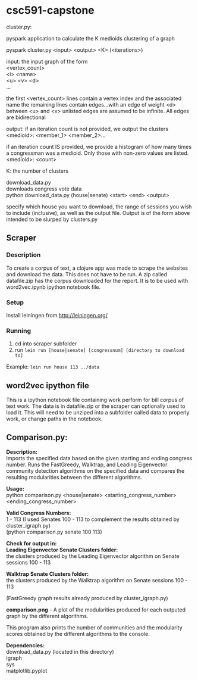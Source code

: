 # csc591-capstone
cluster.py:

pyspark application to calculate the K medioids clustering of a graph
<p>pyspark cluster.py &lt;input&gt; &lt;output&gt; &lt;K&gt; (&lt;iterations&gt;)<p>
input: the input graph of the form
<br>&lt;vertex_count&gt;
<br>&lt;i&gt; &lt;name&gt;<br>
&lt;u&gt; &lt;v&gt; &lt;d&gt;<br>
...

the first &lt;vertex_count&gt; lines contain a vertex index and the associated name
the remaining lines contain edges...with an edge of weight &lt;d&gt; between &lt;u&gt; and &lt;v&gt;
unlisted edges are assumed to be infinite. All edges are bidirectional

output: if an iteration count is not provided, we output the clusters
&lt;medioid&gt;: &lt;member_1&gt; &lt;member_2&gt;...

if an iteration count IS provided, we provide a histogram of how many times a congressman was a medioid. Only those with non-zero values are listed.<br>
&lt;medioid&gt;: &lt;count&gt;

K: the number of clusters

download_data.py<br>
downloads congress vote data<br>
python download_data.py (house|senate) &lt;start&gt; &lt;end&gt; &lt;output&gt;

specify which house you want to download, the range of sessions you wish to include (inclusive), as well as the output file. Output is of the form above intended to be slurped by clusters.py


## Scraper

### Description

To create a corpus of text, a clojure app was made to scrape the websites and download the data. This does not have to be run. A zip called datafile.zip has the corpus downloaded for the report. It is to be used with word2vec.ipynb ipython notebook file.

### Setup

Install leiningen from http://leiningen.org/

### Running

1. cd into scraper subfolder
2. run 
``` lein run [house|senate] [congressnum] [directory to download to] ```

Example:
``` lein run house 113 ../data ```

## word2vec ipython file

This is a ipython notebook file containing work perform for bill corpus of text work. The data is in datafile.zip or the scraper can optionally used to load it. This will need to be unziped into a subfolder called data to properly work, or change paths in the notebook.

## Comparison.py:

**Description:**<br>
Imports the specified data based on the given starting and ending congress number.
Runs the FastGreedy, Walktrap, and Leading Eigenvector community detection algorithms
on the specified data and compares the resulting modularities between the different algorithms.

**Usage:**<br>
python comparison.py &lt;house|senate&gt; &lt;starting_congress_number&gt; &lt;ending_congress_number&gt;<br>

**Valid Congress Numbers:**<br>
1 - 113 (I used Senates 100 - 113 to complement the results obtained by cluster_igraph.py)<br>
(python comparison.py senate 100 113)

**Check for output in:**<br>
**Leading Eigenvector Senate Clusters folder:**<br> the clusters produced by the Leading Eigenvector algorithm on Senate sessions 100 - 113

**Walktrap Senate Clusters folder:**<br> the clusters produced by the Walktrap algorithm on Senate sessions 100 - 113

(FastGreedy graph results already produced by cluster_igraph.py)

**comparison.png** - A plot of the modularities produced for each outputed graph by the different algorithms. 

This program also prints the number of communities and the modularity scores
obtained by the different algorithms to the console.

**Dependencies:**<br>
download_data.py (located in this directory)<br>
igraph<br>
sys<br>
matplotlib.pyplot
